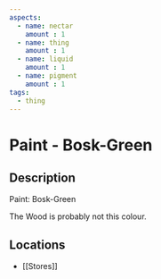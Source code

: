 ```yaml
---
aspects: 
  - name: nectar
    amount : 1
  - name: thing
    amount : 1
  - name: liquid
    amount : 1
  - name: pigment
    amount : 1
tags:
  - thing
---
```


# Paint - Bosk-Green

## Description
Paint: Bosk-Green

The Wood is probably not this colour.
## Locations
- [[Stores]]